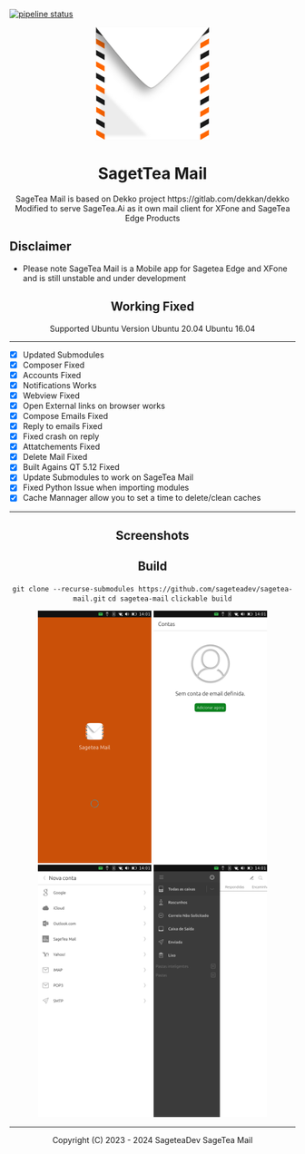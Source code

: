 [![pipeline status](https://gitlab.sagetea.ai/xfone/sagemail/sagetea-mail/badges/focal/pipeline.svg)](https://gitlab.sagetea.ai/xfone/sagemail/sagetea-mail/commits/focal)

<p align="center">
<img width="200px" src="SageteaMail/app/assets/icons/dekko/sageteamail.png" />
</p>

<div align="center">
<h1>SagetTea Mail</h1>
</div>

<div align="center">
  SageTea Mail is based on Dekko project https://gitlab.com/dekkan/dekko
  Modified to serve SageTea.Ai as it own mail client for XFone and SageTea Edge Products
</div>

## Disclaimer
- Please note SageTea Mail is a Mobile app for Sagetea Edge and XFone and is still unstable and under development

<div align="center">
<h2> Working Fixed</h2>
</div>

<div align="center">
Supported Ubuntu Version
Ubuntu 20.04
Ubuntu 16.04
</div>

----------------
- [X] Updated Submodules
- [X] Composer Fixed
- [X] Accounts Fixed
- [X] Notifications Works
- [X] Webview Fixed
- [X] Open External links on browser works
- [X] Compose Emails Fixed
- [X] Reply to emails Fixed
- [X] Fixed crash on reply
- [X] Attatchements Fixed
- [X] Delete Mail Fixed
- [X] Built Agains QT 5.12 Fixed
- [X] Update Submodules to work on SageTea Mail
- [X] Fixed Python Issue when importing modules
- [X] Cache Mannager allow you to set a time to delete/clean caches

_____________________________________

<div align="center">

## Screenshots

## Build
` git clone --recurse-submodules https://github.com/sageteadev/sagetea-mail.git `
` cd sagetea-mail `
` clickable build `


<p float="center">
  <img src="/docs/assets/sageteamail.png" width="200" />
  <img src="/docs/assets/sageteamail2.png" width="200" /> 
  <img src="/docs/assets/sageteamail3.png" width="200" />
  <img src="/docs/assets/sageteamail4.png" width="200" />
</p>

</div>

_________________________________________

<div align="center">
Copyright (C) 2023 - 2024 SageteaDev <support@sagetea.ai> SageTea Mail
</div>
